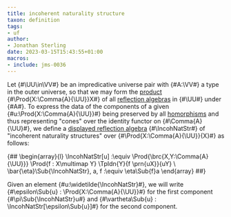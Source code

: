 ```yaml
---
title: incoherent naturality structure
taxon: definition
tags:
- uf
author:
- Jonathan Sterling
date: 2023-03-15T15:43:55+01:00
macros:
- include: jms-0036
---
```


Let {#\UU\in\VV#} be an impredicative universe pair with {#A:\VV#} a type in the outer universe, so that we may form the [product](jms-003Q) {#\Prod{X:\Comma{A}{\UU}}X#} of all [reflection algebras](jms-003O) in {#\UU#} under {#A#}. To express the data of the components of a given {#u:\Prod{X:\Comma{A}{\UU}}#} being preserved by all [homorphisms](jms-003O) and thus representing "cones" over the identity functor on {#\Comma{A}{\UU}#}, we define a [displayed reflection algebra](jms-003R) {#\IncohNatStr#} of "incoherent naturality structures" over {#\Prod{X:\Comma{A}{\UU}}{X}#} as follows:

{##
  \begin{array}{l}
    \IncohNatStr[u] :\equiv 
    \Prod{\brc{X,Y:\Comma{A}{\UU}}}
    \Prod{f : X\multimap Y}
    \TpIdn{Y}{f \prn{uX}}{uY}
    \\
    \bar{\eta}\Sub{\IncohNatStr}\, a\, f :\equiv \eta\Sub{f}a
  \end{array}
##}

Given an element {#u:\widetilde{\IncohNatStr}#}, we will write {#\epsilon\Sub{u} : \Prod{X:\Comma{A}{\UU}}#} for the first component {#\pi\Sub{\IncohNatStr}u#} and {#\vartheta\Sub{u} : \IncohNatStr[\epsilon\Sub{u}]#} for the second component.
